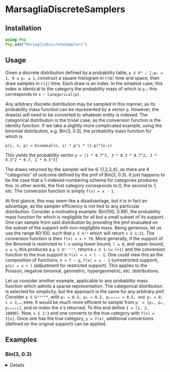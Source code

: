 # MarsagliaDiscreteSamplers

## Installation

```julia
using Pkg
Pkg.add("MarsagliaDiscreteSamplers")
```

## Usage

Given a discrete distribution defined by a probability table, `p ∈ ℝᴺ : ∑ᵢpᵢ = 1, 0 ≤ pᵢ ≤ 1`,
construct a square histogram in `𝒪(N)` time and space, then draw samples in `𝒪(1)` time.
Each draw is an index. In the simplest case, this index is identical to the category the
probability mass of which is `pᵢ`; this corresponds to `x ~ Categorical(p)`.

Any arbitrary discrete distribution may be sampled in this manner, as its probability mass function can be represented by a vector `p`. However, the draw(s) will need to be converted to whatever entity is indexed.
The categorical distribution is the trivial case, as the conversion function is the identity function.
If we take a slightly more complicated example, using the binomial distribution, e.g. Bin(3, 0.3), the probability mass function for which is

`p(i, n, p) = binomial(n, i) * p^i * (1-p)^(n-i)`

This yields the probability vector
`p = [1 * 0.7^3, 3 * 0.3 * 0.7^2, 3 * 0.3^2 * 0.7, 1 * 0.3^3]`

The draws returned by the sampler will be ∈ {1,2,3,4}, as there are 4 "categories" of outcome defined by the pmf of Bin(3, 0.3). It just happens to be the case that a 1-indexed numbering scheme for categories produces this. In other words, the first category corresponds to 0, the second to 1, etc. The conversion function is simply `f(x) = x - 1`.

At first glance, this may seem like a disadvantage, but it is in fact an advantage, as the sampler efficiency is not tied to any particular distribution. Consider a motivating example: Bin(100, 0.99),
the probability mass function for which is negligible for all but a small subset of its support.
One can sample from said distribution by providing the pmf evaluated on the subset of the support with non-negligible mass. Being generous, let us use the range 80:100, such that `p ∈ ℝ²¹` which will return `x ∈ 1:21`. The conversion function is then `f(x) = x + 79`.
More generally, if the support of the Binomial is restricted to `l:u` using lower bound, `l ≥ 0`, and upper bound, `u ≤ n`, this produces a `p ∈ ℝᵘ⁻ˡ⁺¹`, returns `x ∈ 1:(u-l+1)` and the conversion function to the true support is `f(x) = x + l - 1`. One could view this as the composition of functions, `h = f ∘ g`, `f(x) = x - 1` (unrestricted support), `g(x) = x + l` (adjustment for restricted support).
This applies to the Poisson, negative binomial, geometric, hypergeometric, etc. distributions.

Let us consider another example, applicable to any probability mass function which admits a sparse representation. The categorical distribution is selected for simplicity, but the approach is the same for any arbitrary pmf.
Consider `p ∈ ℝ¹⁰⁰⁰⁰`, with `p₁ = 0.3, p₂ = 0.2, p₁₀₀₀₀ = 0.5, and pᵢ = 0, i = 3,…,9999`.
It would be much more efficient to sample from `p′ = [p₁, p₂, p₁₀₀₀₀]`, and re-index the x's returned. To this end define `I = [1, 2, 10000]`. Now, `x ∈ 1:3` and one converts to the true category with `f(x) = I[x]`. Once one has the true category, `y = f(x)`, additional conversions (defined on the original support) can be applied.

## Examples
### Bin(3, 0.3)

<details>
 <summaryClick me! ></summary>
<p>



```julia
julia> using MarsagliaDiscreteSamplers

julia> pmf(i, n, p) = binomial(n, i) * p^i * (1-p)^(n-i);

julia> n = 3; p = 0.3;

julia> 𝓅 = pmf.(0:n, n, p)
4-element Vector{Float64}:
 0.3429999999999999
 0.4409999999999999
 0.189
 0.027

julia> z = SqHist(𝓅);

julia> x = generate(z, 10^6);

julia> f(x) = x - 1

julia> y = f.(x);

julia> @benchmark generate!($x, $z)
BenchmarkTools.Trial: 3117 samples with 1 evaluation.
 Range (min … max):  1.380 ms …   4.139 ms  ┊ GC (min … max): 0.00% … 34.68%
 Time  (median):     1.516 ms               ┊ GC (median):    0.00%
 Time  (mean ± σ):   1.597 ms ± 350.273 μs  ┊ GC (mean ± σ):  5.63% ± 11.95%

 Memory estimate: 7.63 MiB, allocs estimate: 2.

julia> u = similar(x, Float64); # pre-allocate temporary storage for repeated calls

julia> @benchmark generate!($x, $u, $z)
BenchmarkTools.Trial: 5988 samples with 1 evaluation.
 Range (min … max):  825.778 μs …  1.622 ms  ┊ GC (min … max): 0.00% … 0.00%
 Time  (median):     827.810 μs              ┊ GC (median):    0.00%
 Time  (mean ± σ):   829.109 μs ± 16.532 μs  ┊ GC (mean ± σ):  0.00% ± 0.00%

 Memory estimate: 0 bytes, allocs estimate: 0.
 
julia> using Distributions

julia> d = Binomial(n, p)
Binomial{Float64}(n=3, p=0.3)

julia> w = rand(d, 10^6);

julia> @benchmark rand!($d, $w)
BenchmarkTools.Trial: 105 samples with 1 evaluation.
 Range (min … max):  47.509 ms …  49.507 ms  ┊ GC (min … max): 0.00% … 0.00%
 Time  (median):     47.686 ms               ┊ GC (median):    0.00%
 Time  (mean ± σ):   47.743 ms ± 266.732 μs  ┊ GC (mean ± σ):  0.00% ± 0.00%
 
 Memory estimate: 0 bytes, allocs estimate: 0.
 
julia> using Plots

julia> gr(size=(1200,800))

julia> p1 = histogram(y, label="Marsaglia square histogram method");

julia> p2 = histogram(w, label="Distributions");

julia> savefig(plot(p1, p2), joinpath(pwd(), "binomials_$(n)_$(p).pdf"))
```

### Bin(100, 0.99)

```julia
julia> using MarsagliaDiscreteSamplers, SpecialFunctions

julia> pmf(i, n, p) = exp(loggamma(n + 1) - loggamma(i + 1) - loggamma(n - i + 1)) * p^i * (1-p)^(n-i);

julia> n = 100; p = 0.99;

julia> lb, ub = 80, 100;

julia> 𝓅 = pmf.(lb:ub, n, p)
21-element Vector{Float64}:
 2.3986500044707484e-20
 5.86336667759521e-19
 1.3449991122629671e-17
 2.887696889220166e-16
 5.785706981616233e-15
 1.0781835128094341e-13
 1.8617471122347987e-12
 2.965955744318942e-11
 4.337710276066538e-10
 5.790112143783152e-9
 7.006035693977694e-8
 7.621950919821446e-7
 7.381693771261788e-6
 6.286345663268353e-5
 0.000463450802621816
 0.0028977871237615923
 0.014941714856895579
 0.060999165807532
 0.18486481882487396
 0.36972963764971967
 0.3660323412732292

julia> z = SqHist(𝓅);

julia> x = generate(z, 10^6);

julia> f(x, lb) = x - 1 + lb

julia> y = f.(x, lb);

julia> @benchmark generate!($x, $z)
BenchmarkTools.Trial: 2795 samples with 1 evaluation.
 Range (min … max):  1.372 ms …   3.968 ms  ┊ GC (min … max): 0.00% … 39.03%
 Time  (median):     1.524 ms               ┊ GC (median):    0.00%
 Time  (mean ± σ):   1.782 ms ± 588.526 μs  ┊ GC (mean ± σ):  6.31% ± 12.23%

 Memory estimate: 7.63 MiB, allocs estimate: 2.

julia> u = similar(x, Float64); # pre-allocate temporary storage for repeated calls

julia> @benchmark generate!($x, $u, $z)
BenchmarkTools.Trial: 5984 samples with 1 evaluation.
 Range (min … max):  826.627 μs …  1.621 ms  ┊ GC (min … max): 0.00% … 0.00%
 Time  (median):     828.592 μs              ┊ GC (median):    0.00%
 Time  (mean ± σ):   829.513 μs ± 13.763 μs  ┊ GC (mean ± σ):  0.00% ± 0.00%

 Memory estimate: 0 bytes, allocs estimate: 0.

julia> using Distributions

julia> d = Binomial(n, p)
Binomial{Float64}(n=100, p=0.99)

julia> w = rand(d, 10^6);

julia> @benchmark rand!($d, $w)
BenchmarkTools.Trial: 116 samples with 1 evaluation.
 Range (min … max):  42.929 ms …  45.213 ms  ┊ GC (min … max): 0.00% … 0.00%
 Time  (median):     43.037 ms               ┊ GC (median):    0.00%
 Time  (mean ± σ):   43.097 ms ± 321.675 μs  ┊ GC (mean ± σ):  0.00% ± 0.00%
 
 Memory estimate: 0 bytes, allocs estimate: 0.
 
julia> using Plots

julia> gr(size=(1200,800))

julia> p1 = histogram(y, label="Marsaglia square histogram method");

julia> p2 = histogram(w, label="Distributions");

julia> savefig(plot(p1, p2), joinpath(pwd(), "binomials_$(n)_$(p).pdf"))
```

### Categorical([0.3, 0.2, 0, …, 0, 0.5])

```julia
julia> using MarsagliaDiscreteSamplers

julia> n = 10^4

julia> p = [0.3; 0.2; fill(0.0, n - 3); 0.5];

julia> p′ = [0.3, 0.2, 0.5];

julia> I = [1, 2, n];

julia> z = SqHist(p′);

julia> x = generate(z, 10^6);

julia> f(x) = I[x];

julia> y = f.(x);

julia> @benchmark generate!($x, $z)
BenchmarkTools.Trial: 3162 samples with 1 evaluation.
 Range (min … max):  1.349 ms …   4.729 ms  ┊ GC (min … max): 0.00% … 69.94%
 Time  (median):     1.499 ms               ┊ GC (median):    0.00%
 Time  (mean ± σ):   1.574 ms ± 347.685 μs  ┊ GC (mean ± σ):  5.59% ± 12.02%

 Memory estimate: 7.63 MiB, allocs estimate: 2.

julia> u = similar(x, Float64); # pre-allocate temporary storage for repeated calls

julia> @benchmark generate!($x, $u, $z)
BenchmarkTools.Trial: 6117 samples with 1 evaluation.
 Range (min … max):  808.113 μs …  1.616 ms  ┊ GC (min … max): 0.00% … 0.00%
 Time  (median):     809.980 μs              ┊ GC (median):    0.00%
 Time  (mean ± σ):   811.404 μs ± 16.157 μs  ┊ GC (mean ± σ):  0.00% ± 0.00%

 Memory estimate: 0 bytes, allocs estimate: 0.

julia> using Distributions

julia> d = Categorical(p);

julia> w = rand(d, 10^6);

julia> @benchmark rand!($d, $w)
BenchmarkTools.Trial: 664 samples with 1 evaluation.
 Range (min … max):  7.000 ms …  10.171 ms  ┊ GC (min … max): 0.00% … 0.00%
 Time  (median):     7.467 ms               ┊ GC (median):    0.00%
 Time  (mean ± σ):   7.527 ms ± 303.820 μs  ┊ GC (mean ± σ):  0.03% ± 0.72%

 Memory estimate: 312.69 KiB, allocs estimate: 8.
 
julia> using Plots

julia> gr(size=(1200,800))

# Difficult to distinguish on plots

julia> p1 = histogram(y, label="Marsaglia square histogram method", bins=n);

julia> p2 = histogram(w, label="Distributions", bins=n);

julia> savefig(plot(p1, p2), joinpath(pwd(), "categoricals_$(n).pdf"))

julia> function unsafe_countcategory!(v::AbstractArray, A::AbstractArray)
           @inbounds for i ∈ eachindex(A)
               v[A[i]] += 1
           end
           v
       end;

julia> unsafe_countcategory(A, n::Int) = unsafe_countcategory!(zeros(Int, n), A);

julia> unsafe_countcategory(y, n)[I]
3-element Vector{Float64}:
 0.300233
 0.199834
 0.499933

julia> unsafe_countcategory(w, n)[I]
3-element Vector{Float64}:
 0.299828
 0.199998
 0.500174
```
